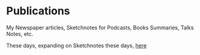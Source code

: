 # Publications

My Newspaper articles, Sketchnotes for Podcasts, Books Summaries, Talks Notes, etc.

These days, expanding on Sketchnotes these days, [here](./README_VisualSummary.md) 

